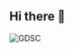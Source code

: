 ## Hi there 👋
![GDSC](https://github.com/GDSC-PKNU-Official/.github/assets/98441203/beede48d-8650-4d40-ab0b-e7ce39297abd)
